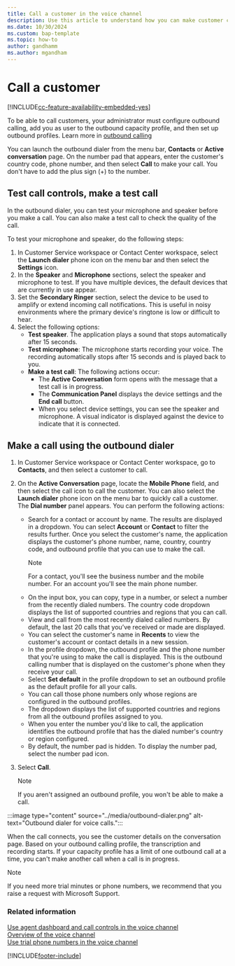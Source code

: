 ```yaml
---
title: Call a customer in the voice channel
description: Use this article to understand how you can make customer calls.
ms.date: 10/30/2024
ms.custom: bap-template
ms.topic: how-to
author: gandhamm
ms.author: mgandham
---
```


# Call a customer

[!INCLUDE[cc-feature-availability-embedded-yes](../../includes/cc-feature-availability-embedded-yes.md)]

To be able to call customers, your administrator must configure outbound calling, add you as user to the outbound capacity profile, and then set up outbound profiles. Learn more in [outbound calling](../administer/voice-channel-outbound-calling.md)

You can launch the outbound dialer from the menu bar, **Contacts** or **Active conversation** page. On the number pad that appears, enter the customer's country code, phone number, and then select **Call** to make your call. You don't have to add the plus sign (+) to the number.

## Test call controls, make a test call 

 In the outbound dialer, you can test your microphone and speaker before you make a call. You can also make a test call to check the quality of the call.

To test your microphone and speaker, do the following steps:

1. In Customer Service workspace or Contact Center workspace, select the **Launch dialer** phone icon on the menu bar and then select the **Settings** icon. 
1. In the **Speaker** and **Microphone** sections, select the speaker and microphone to test. If you have multiple devices, the default devices that are currently in use appear.
1. Set the **Secondary Ringer** section, select the device to be used to amplify or extend incoming call notifications. This is useful in noisy environments where the primary device's ringtone is low or difficult to hear.
1. Select the following options:
    - **Test speaker**. The application plays a sound that stops automatically after 15 seconds.
    -  **Test microphone**: The microphone starts recording your voice. The recording automatically stops after 15 seconds and is played back to you.
    - **Make a test call**: The following actions occur:
       - The **Active Conversation** form opens with the message that a test call is in progress. 
       - The **Communication Panel** displays the device settings and the **End call** button. 
       - When you select device settings, you can see the speaker and microphone. A visual indicator is displayed against the device to indicate that it is connected. 


## Make a call using the outbound dialer

1. In Customer Service workspace or Contact Center workspace, go to **Contacts**, and then select a customer to call.
2. On the **Active Conversation** page, locate the **Mobile Phone** field, and then select the call icon to call the customer. You can also select the **Launch dialer** phone icon on the menu bar to quickly call a customer.
     The **Dial number** panel appears. You can perform the following actions:<br>
     - Search for a contact or account by name. The results are displayed in a dropdown. You can select **Account** or **Contact** to filter the results further. Once you select the customer's name, the application displays the customer's phone number, name, country, country code, and outbound profile that you can use to make the call.
       > [!NOTE]
       > For a contact, you'll see the business number and the mobile number. For an account you'll see the main phone number.   
     - On the input box, you can copy, type in a number, or select a number from the recently dialed numbers. The country code dropdown displays the list of supported countries and regions that you can call. 
     - View and call from the most recently dialed called numbers. By default, the last 20 calls that you’ve received or made are displayed.
     - You can select the customer's name in **Recents** to view the customer's account or contact details in a new session.
     - In the profile dropdown, the outbound profile and the phone number that you're using to make the call is displayed. This is the outbound calling number that is displayed on the customer's phone when they receive your call. 
     - Select **Set default** in the profile dropdown to set an outbound profile as the default profile for all your calls.
     - You can call those phone numbers only whose regions are configured in the outbound profiles.
     - The dropdown displays the list of supported countries and regions from all the outbound profiles assigned to you. 
     - When you enter the number you'd like to call, the application identifies the outbound profile that has the dialed number's country or region configured.
     - By default, the number pad is hidden. To display the number pad, select the number pad icon.

3. Select **Call**. 

   > [!NOTE]
   > If you aren't assigned an outbound profile, you won't be able to make a call.

 :::image type="content" source="../media/outbound-dialer.png" alt-text="Outbound dialer for voice calls.":::

When the call connects, you see the customer details on the conversation page. Based on your outbound calling profile, the transcription and recording starts. If your capacity profile has a limit of one outbound call at a time, you can't make another call when a call is in progress.

> [!NOTE]
> If you need more trial minutes or phone numbers, we recommend that you raise a request with Microsoft Support.



### Related information


[Use agent dashboard and call controls in the voice channel](/dynamics365/contact-center/use/voice-channel-agent-experience)    
[Overview of the voice channel](../administer/voice-channel.md)  
[Use trial phone numbers in the voice channel](../administer/voice-channel-trial-phone-numbers.md)

[!INCLUDE[footer-include](../../includes/footer-banner.md)]

